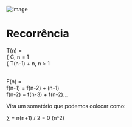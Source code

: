 ![image](https://github.com/user-attachments/assets/77ff785d-7067-4e19-853b-934d8730139e)

# Recorrência

T(n) = <br> { C,     n = 1 <br>
       { T(n-1) + n,   n > 1

<br>       
F(n) = <br>
f(n-1) = f(n-2) + (n-1) <br>
f(n-2) = f(n-3) + f(n-2)...

Vira um somatório que podemos colocar como:

∑ = n(n+1) / 2 = 0 (n^2)
